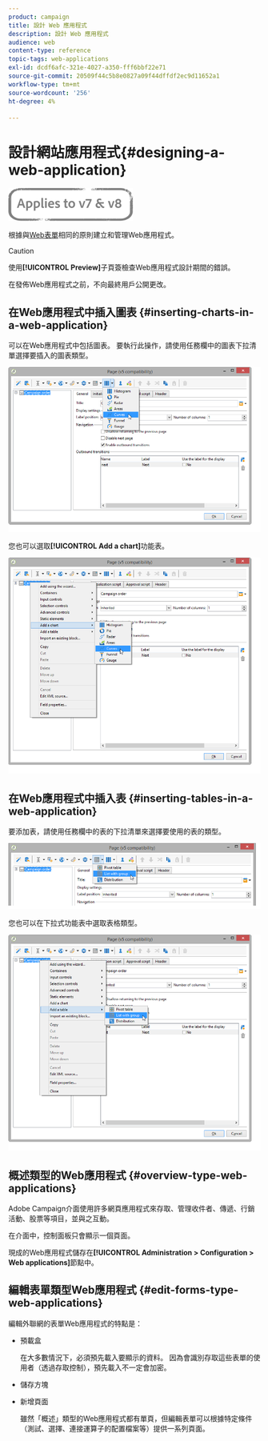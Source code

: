 ```yaml
---
product: campaign
title: 設計 Web 應用程式
description: 設計 Web 應用程式
audience: web
content-type: reference
topic-tags: web-applications
exl-id: dcdf6afc-321e-4027-a350-fff6bbf22e71
source-git-commit: 20509f44c5b8e0827a09f44dffdf2ec9d11652a1
workflow-type: tm+mt
source-wordcount: '256'
ht-degree: 4%

---
```


# 設計網站應用程式{#designing-a-web-application}

![](../../assets/common.svg)

根據與[Web表單](about-web-forms.md)相同的原則建立和管理Web應用程式。

>[!CAUTION]
>
>使用&#x200B;**[!UICONTROL Preview]**&#x200B;子頁簽檢查Web應用程式設計期間的錯誤。
>
>在發佈Web應用程式之前，不向最終用戶公開更改。

## 在Web應用程式中插入圖表 {#inserting-charts-in-a-web-application}

可以在Web應用程式中包括圖表。 要執行此操作，請使用任務欄中的圖表下拉清單選擇要插入的圖表類型。

![](assets/s_ncs_admin_webapps_bar_graph.png)

您也可以選取&#x200B;**[!UICONTROL Add a chart]**&#x200B;功能表。

![](assets/s_ncs_admin_webapps_graph.png)

## 在Web應用程式中插入表 {#inserting-tables-in-a-web-application}

要添加表，請使用任務欄中的表的下拉清單來選擇要使用的表的類型。

![](assets/s_ncs_admin_webapps_bar_table.png)

您也可以在下拉式功能表中選取表格類型。

![](assets/s_ncs_admin_webapps_table.png)

## 概述類型的Web應用程式 {#overview-type-web-applications}

Adobe Campaign介面使用許多網頁應用程式來存取、管理收件者、傳遞、行銷活動、股票等項目，並與之互動。

在介面中，控制面板只會顯示一個頁面。

現成的Web應用程式儲存在&#x200B;**[!UICONTROL Administration > Configuration > Web applications]**&#x200B;節點中。

## 編輯表單類型Web應用程式 {#edit-forms-type-web-applications}

編輯外聯網的表單Web應用程式的特點是：

* 預載盒

   在大多數情況下，必須預先載入要顯示的資料。 因為會識別存取這些表單的使用者（透過存取控制），預先載入不一定會加密。

* 儲存方塊
* 新增頁面

   雖然「概述」類型的Web應用程式都有單頁，但編輯表單可以根據特定條件（測試、選擇、連接運算子的配置檔案等）提供一系列頁面。

